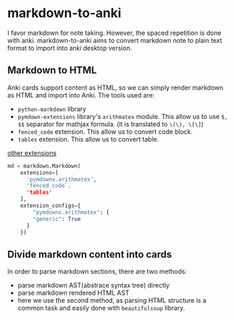 # markdown-to-anki

I favor markdown for note taking. However, the spaced repetition is done with anki. markdown-to-anki aims to convert markdown note to plain text format to import into anki desktop version.

## Markdown to HTML

Anki cards support content as HTML, so we can simply render markdown as HTML and import into Anki.
The tools used are:

- `python-markdown` library
- `pymdown-extensions` library's `arithmatex` module. This allow us to use `$, $$` separator for mathjax formula. (it is translated to `\(\), \[\]`)
- `fenced_code` extension. This allow us to convert code block.
- `tables` extension. This allow us to convert table.

[other extensions](https://python-markdown.github.io/extensions/)

```python
md = markdown.Markdown(
    extensions=[
      'pymdownx.arithmatex',
      'fenced_code`,
      'tables'
    ],
    extension_configs={
        "pymdownx.arithmatex": {
        "generic": True
      }
    })
```

## Divide markdown content into cards

In order to parse markdown sections, there are two methods:

- parse markdown AST(abstrace syntax tree) directly
- parse markdown rendered HTML AST
- here we use the second method, as parsing HTML structure is a common task and easily done with `beautifulsoup` library.
